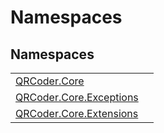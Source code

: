 # Namespaces




## Namespaces
<table>
<tr>
<td><a href="N_QRCoder_Core.md">QRCoder.Core</a></td>
<td /></tr>
<tr>
<td><a href="N_QRCoder_Core_Exceptions.md">QRCoder.Core.Exceptions</a></td>
<td /></tr>
<tr>
<td><a href="N_QRCoder_Core_Extensions.md">QRCoder.Core.Extensions</a></td>
<td /></tr>
</table>
